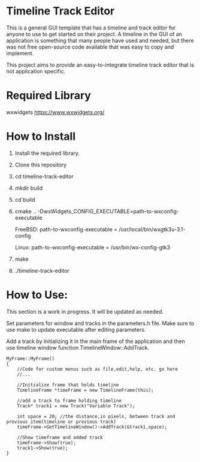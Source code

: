 # Timeline Track Editor
This is a general GUI template that has a timeline and track editor for anyone to use to get started on their project.
A timeline in the GUI of an application is something that many people have used and needed, 
but there was not free open-source code available that was easy to copy and implement.

This project aims to provide an easy-to-integrate timeline track editor that is not application specific.

# Required Library

wxwidgets https://www.wxwidgets.org/


# How to Install

1. Install the required library.
2. Clone this repository
3. cd timeline-track-editor
4. mkdir build
5. cd build
6. cmake .. -DwxWidgets_CONFIG_EXECUTABLE=path-to-wxconfig-executable
    
    FreeBSD: path-to-wxconfig-executable = /usr/local/bin/wxgtk3u-3.1-config
    
    Linux: path-to-wxconfig-executable = /usr/bin/wx-config-gtk3
7. make
8. ./timeline-track-editor


# How to Use:

This section is a work in progress. It will be updated as needed.

Set parameters for window and tracks in the parameters.h file. 
Make sure to use make to update executable after editing parameters.

Add a track by initializing it in the main frame of the application and then use timeline window function TimelineWindow::AddTrack.

	MyFrame::MyFrame()
	{
		//Code for custom menus such as file,edit,help, etc. go here
		//...
		
		//Initialize frame that holds timeline
		TimelineFrame *timeFrame = new TimelineFrame(this);
		
		//add a track to frame holding timeline
		Track* track1 = new Track("Variable Track");
		
		int space = 20; //the distance,in pixels, between track and previous item(timeline or previous track)
		timeFrame->GetTimelineWindow()->AddTrack(&track1,space);
		
		//Show timeframe and added track
		timeFrame->Show(true);
		track1->Show(true);
	}
	
